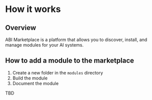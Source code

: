 # How it works

## Overview

ABI Marketplace is a platform that allows you to discover, install, and manage modules for your AI systems.

## How to add a module to the marketplace

1. Create a new folder in the `modules` directory
2. Build the module
3. Document the module

TBD

